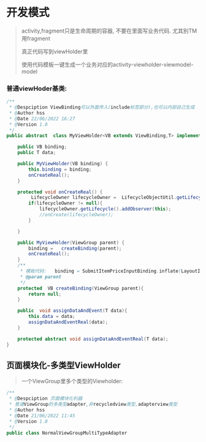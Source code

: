 # 开发模式

> activity,fragment只是生命周期的容器, 不要在里面写业务代码. 尤其别TM用fragment
>
> 真正代码写到viewHolder里
>
> 使用代码模板一键生成一个业务对应的activity-viewholder-viewmodel-model



### 普通viewHoder基类:

```java
/**
 * @Despciption ViewBinding可以外面传入(include标签部分),也可以内部自己生成
 * @Author hss
 * @Date 22/06/2022 16:27
 * @Version 1.0
 */
public abstract  class MyViewHolder<VB extends ViewBinding,T> implements DefaultLifecycleObserver {

    public VB binding;
    public T data;

    public MyViewHolder(VB binding) {
        this.binding = binding;
        onCreateReal();
    }

    protected void onCreateReal() {
         LifecycleOwner lifecycleOwner =  LifecycleObjectUtil.getLifecycleOwnerFromObj(binding.getRoot());
        if(lifecycleOwner != null){
            lifecycleOwner.getLifecycle().addObserver(this);
            //onCreate(lifecycleOwner);
        }

    }

    public MyViewHolder(ViewGroup parent) {
        binding =   createBinding(parent);
        onCreateReal();
    }
    /**
     * 模板代码:   binding = SubmitItemPriceInputBinding.inflate(LayoutInflater.from(parent.getContext()),parent,false);
     * @param parent
     */
    protected  VB createBinding(ViewGroup parent){
        return null;
    }

    public  void assignDataAndEvent(T data){
        this.data = data;
        assignDataAndEventReal(data);
    }

    protected abstract void assignDataAndEventReal(T data);
}

```



## 页面模块化-多类型ViewHolder

> 一个ViewGroup里多个类型的Viewholder:

```java
/**
 * @Despciption 页面模块化利器
 * 普通ViewGroup的多类型adapter,非recycledview类型,adapterview类型
 * @Author hss
 * @Date 21/06/2022 11:45
 * @Version 1.0
 */
public class NormalViewGroupMultiTypeAdapter
```

